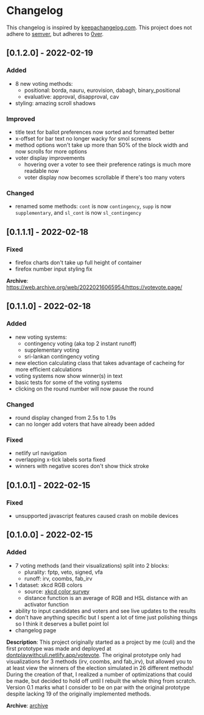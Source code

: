 # Changelog
This changelog is inspired by [keepachangelog.com](https://keepachangelog.com/en/1.0.0). This project does not adhere to [semver](https://semver.org/), but adheres to [0ver](https://0ver.org/). 

## [0.1.2.0] - 2022-02-19
### Added
 - 8 new voting methods:
    - positional: borda, nauru, eurovision, dabagh, binary_positional
    - evaluative: approval, disapproval, cav
 - styling: amazing scroll shadows

### Improved
 - title text for ballot preferences now sorted and formatted better 
 - x-offset for bar text no longer wacky for smol screens
 - method options won't take up more than 50% of the block width and now scrolls for more options
 - voter display improvements
    - hovering over a voter to see their preference ratings is much more readable now
    - voter display now becomes scrollable if there's too many voters

### Changed
 - renamed some methods: `cont` is now `contingency`, `supp` is now `supplementary`, and `sl_cont` is now `sl_contingency`

## [0.1.1.1] - 2022-02-18
### Fixed
 - firefox charts don't take up full height of container
 - firefox number input styling fix

**Archive**: https://web.archive.org/web/20220216065954/https://votevote.page/

## [0.1.1.0] - 2022-02-18
### Added
 - new voting systems:
    - contingency voting (aka top 2 instant runoff)
    - supplementary voting
    - sri-lankan contingency voting
 - new election calculating class that takes advantage of cacheing for more efficient calculations
 - voting systems now show winner(s) in text
 - basic tests for some of the voting systems
 - clicking on the round number will now pause the round

### Changed
 - round display changed from 2.5s to 1.9s
 - can no longer add voters that have already been added

### Fixed
 - netlify url navigation
 - overlapping x-tick labels sorta fixed
 - winners with negative scores don't show thick stroke

## [0.1.0.1] - 2022-02-15
### Fixed
 - unsupported javascript features caused crash on mobile devices

## [0.1.0.0] - 2022-02-15
### Added
 - 7 voting methods (and their visualizations) split into 2 blocks:
   - plurality: fptp, veto, signed, vfa
   - runoff: irv, coombs, fab_irv
 - 1 dataset: xkcd RGB colors
   - source: [xkcd color survey](https://xkcd.com/color/rgb/)
   - distance function is an average of RGB and HSL distance with an activator function
 - ability to input candidates and voters and see live updates to the results
 - don't have anything specific but I spent a lot of time just polishing things so I think it deserves a bullet point lol
 - changelog page

**Description**: This project originally started as a project by me (culi) and the first prototype was made and deployed at [dontplaywithculi.netlify.app/votevote](https://dontplaywithculi.netlify.app/votevote). The original prototype only had visualizations for 3 methods (irv, coombs, and fab_irv), but allowed you to at least view the winners of the election simulated in 26 different methods! During the creation of that, I realized a number of optimizations that could be made, but decided to hold off until I rebuilt the whole thing from scratch. Version 0.1 marks what I consider to be on par with the original prototype despite lacking 19 of the originally implemented methods.

**Archive**: [archive](https://web.archive.org/web/20220215225237/https://votevote.page/)
 

